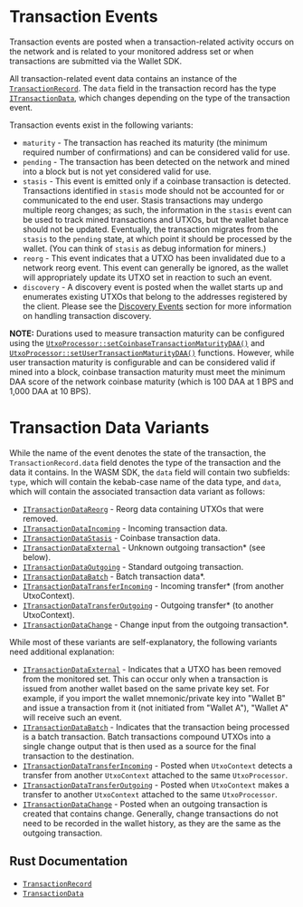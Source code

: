 # Transaction Events

Transaction events are posted when a transaction-related activity occurs on the network and is related to your monitored address set or when transactions are submitted via the Wallet SDK.

All transaction-related event data contains an instance of the [`TransactionRecord`](https://kaspa.aspectron.org/docs/classes/TransactionRecord.html). The `data` field in the transaction record has the type [`ITransactionData`](https://kaspa.aspectron.org/docs/interfaces/ITransactionData.html), which changes depending on the type of the transaction event.

Transaction events exist in the following variants:

- `maturity` - The transaction has reached its maturity (the minimum required number of confirmations) and can be considered valid for use.
- `pending` - The transaction has been detected on the network and mined into a block but is not yet considered valid for use.
- `stasis` - This event is emitted only if a coinbase transaction is detected. Transactions identified in `stasis` mode should not be accounted for or communicated to the end user. Stasis transactions may undergo multiple reorg changes; as such, the information in the `stasis` event can be used to track mined transactions and UTXOs, but the wallet balance should not be updated. Eventually, the transaction migrates from the `stasis` to the `pending` state, at which point it should be processed by the wallet. (You can think of `stasis` as debug information for miners.)
- `reorg` - This event indicates that a UTXO has been invalidated due to a network reorg event. This event can generally be ignored, as the wallet will appropriately update its UTXO set in reaction to such an event.
- `discovery` - A discovery event is posted when the wallet starts up and enumerates existing UTXOs that belong to the addresses registered by the client. Please see the [Discovery Events](./discovery-events.md) section for more information on handling transaction discovery.

**NOTE:** Durations used to measure transaction maturity can be configured using the [`UtxoProcessor::setCoinbaseTransactionMaturityDAA()`](https://kaspa.aspectron.org/docs/classes/UtxoProcessor.html#setCoinbaseTransactionMaturityDAA) and [`UtxoProcessor::setUserTransactionMaturityDAA()`](https://kaspa.aspectron.org/docs/classes/UtxoProcessor.html#setUserTransactionMaturityDAA) functions. However, while user transaction maturity is configurable and can be considered valid if mined into a block, coinbase transaction maturity must meet the minimum DAA score of the network coinbase maturity (which is 100 DAA at 1 BPS and 1,000 DAA at 10 BPS).

# Transaction Data Variants

While the name of the event denotes the state of the transaction, the `TransactionRecord.data` field denotes the type of the transaction and the data it contains. In the WASM SDK, the `data` field will contain two subfields: `type`, which will contain the kebab-case name of the data type, and `data`, which will contain the associated transaction data variant as follows:

- [`ITransactionDataReorg`](https://kaspa.aspectron.org/docs/interfaces/ITransactionDataReorg.html) - Reorg data containing UTXOs that were removed.
- [`ITransactionDataIncoming`](https://kaspa.aspectron.org/docs/interfaces/ITransactionDataIncoming.html) - Incoming transaction data.
- [`ITransactionDataStasis`](https://kaspa.aspectron.org/docs/interfaces/ITransactionDataStasis.html) - Coinbase transaction data.
- [`ITransactionDataExternal`](https://kaspa.aspectron.org/docs/interfaces/ITransactionDataExternal.html) - Unknown outgoing transaction* (see below).
- [`ITransactionDataOutgoing`](https://kaspa.aspectron.org/docs/interfaces/ITransactionDataOutgoing.html) - Standard outgoing transaction.
- [`ITransactionDataBatch`](https://kaspa.aspectron.org/docs/interfaces/ITransactionDataBatch.html) - Batch transaction data*.
- [`ITransactionDataTransferIncoming`](https://kaspa.aspectron.org/docs/interfaces/ITransactionDataTransferIncoming.html) - Incoming transfer* (from another UtxoContext).
- [`ITransactionDataTransferOutgoing`](https://kaspa.aspectron.org/docs/interfaces/ITransactionDataTransferOutgoing.html) - Outgoing transfer* (to another UtxoContext).
- [`ITransactionDataChange`](https://kaspa.aspectron.org/docs/interfaces/ITransactionDataChange.html) - Change input from the outgoing transaction*.

While most of these variants are self-explanatory, the following variants need additional explanation:

- [`ITransactionDataExternal`](https://kaspa.aspectron.org/docs/interfaces/ITransactionDataExternal.html) - Indicates that a UTXO has been removed from the monitored set. This can occur only when a transaction is issued from another wallet based on the same private key set. For example, if you import the wallet mnemonic/private key into "Wallet B" and issue a transaction from it (not initiated from "Wallet A"), "Wallet A" will receive such an event.
- [`ITransactionDataBatch`](https://kaspa.aspectron.org/docs/interfaces/ITransactionDataBatch.html) - Indicates that the transaction being processed is a batch transaction. Batch transactions compound UTXOs into a single change output that is then used as a source for the final transaction to the destination.
- [`ITransactionDataTransferIncoming`](https://kaspa.aspectron.org/docs/interfaces/ITransactionDataTransferIncoming.html) - Posted when `UtxoContext` detects a transfer from another `UtxoContext` attached to the same `UtxoProcessor`.
- [`ITransactionDataTransferOutgoing`](https://kaspa.aspectron.org/docs/interfaces/ITransactionDataTransferOutgoing.html) - Posted when `UtxoContext` makes a transfer to another `UtxoContext` attached to the same `UtxoProcessor`.
- [`ITransactionDataChange`](https://kaspa.aspectron.org/docs/interfaces/ITransactionDataChange.html) - Posted when an outgoing transaction is created that contains change. Generally, change transactions do not need to be recorded in the wallet history, as they are the same as the outgoing transaction.

## Rust Documentation

- [`TransactionRecord`](https://docs.rs/kaspa-wallet-core/latest/kaspa_wallet_core/storage/transaction/record/struct.TransactionRecord.html)
- [`TransactionData`](https://docs.rs/kaspa-wallet-core/latest/kaspa_wallet_core/storage/transaction/data/enum.TransactionData.html)

